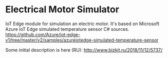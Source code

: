# Electrical Motor Simulator
IoT Edge module for simulation an electric motor. It's based on Microsoft Azure IoT Edge simulated temperature sensor C# sources. 
https://github.com/Azure/iot-edge-v1/tree/master/v2/samples/azureiotedge-simulated-temperature-sensor

Some initial description is here (RU): http://www.bizkit.ru/2018/11/12/5737/ 
